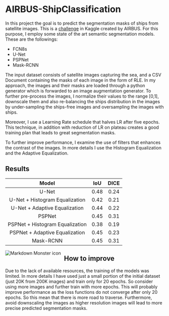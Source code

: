 # AIRBUS-ShipClassification

In this project the goal is to predict the segmentation masks of ships from satellite images. This is a [challenge](https://www.kaggle.com/c/airbus-ship-detection) in 
Kaggle created by AIRBUS. For this purpose, I employ some state of the art semantic segmentation models. 
These are the followings:

* FCN8s
* U-Net
* PSPNet
* Mask-RCNN

The input dataset consists of satellite images capturing the sea, and a CSV Document containing the masks of each image
in the form of RLE. 
In my approach, the images and their masks are loaded through a python generator which is forwarded to an image augmentation generator.
To further pre-process the images, I normalize their values to the range [0,1], downscale them and also re-balancing the
ships distribution in the images by under-sampling the ships-free images and oversampling the images with ships.

Moreover, I use a Learning Rate schedule that halves LR after five epochs. This technique, in addition with reduction of LR on plateau creates
a good training plan that leads to great segmentation masks.
 
To further improve performance, I examine the use of filters that enhances the contrast of the images. In more details I
 use the Histogram Equalization and the Adaptive Equalization. 

## Results 
 |              Model              	|  IoU 	| DICE 	|
|:-------------------------------:	|:----:	|:----:	|
| U-Net                           	| 0.48 	| 0.24 	|
| U-Net + Histogram Equalization  	| 0.42 	| 0.21 	|
| U-Net + Adaptive Equalization   	| 0.44 	| 0.22 	|
| PSPNet                          	| 0.45 	| 0.31 	|
| PSPNet + Histogram Equalization 	| 0.38 	| 0.19 	|
| PSPNet + Adaptive Equalization  	| 0.45 	| 0.23 	|
| Mask-RCNN                       	| 0.45 	| 0.31 	|
  

<img src="https://github.com/GiorgosMandi/AIRBUS-ShipDetection/tree/master/notebooks/results_example.png" alt="Markdown Monster icon"  style="float: left; margin-right: 10px;" />

## How to improve

Due to the lack of available resources, the training of the models was limited. In more details I  have used just a small portion of the initial dataset (just 20K from 200K images)
and train only for 20 epochs. So consider using more images and further train with more epochs. This will probably improve performance as the loss functions do not converge
 after only 20 epochs. So this mean that there is more road to traverse. Furthermore, avoid downscaling the images as higher resolution images will lead to more precise predicted segmentation masks.
